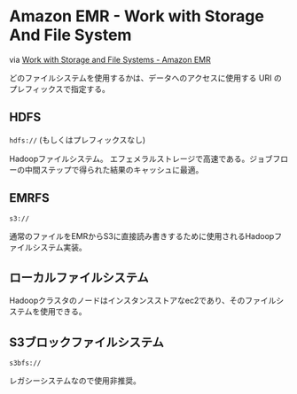 # Amazon EMR - Work with Storage And File System

via [Work with Storage and File Systems - Amazon EMR](https://docs.aws.amazon.com/ja_jp/emr/latest/ManagementGuide/emr-plan-file-systems.html)

どのファイルシステムを使用するかは、データへのアクセスに使用する URI のプレフィックスで指定する。

## HDFS

`hdfs://` (もしくはプレフィックスなし)

Hadoopファイルシステム。
エフェメラルストレージで高速である。ジョブフローの中間ステップで得られた結果のキャッシュに最適。

## EMRFS

`s3://`

通常のファイルをEMRからS3に直接読み書きするために使用されるHadoopファイルシステム実装。

## ローカルファイルシステム

Hadoopクラスタのノードはインスタンスストアなec2であり、そのファイルシステムを使用できる。

## S3ブロックファイルシステム

`s3bfs://`

レガシーシステムなので使用非推奨。
